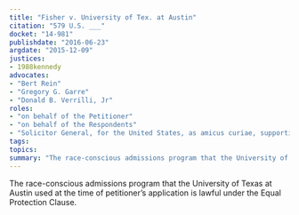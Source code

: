 ```yaml
---
title: "Fisher v. University of Tex. at Austin"
citation: "579 U.S. ___"
docket: "14-981"
publishdate: "2016-06-23"
argdate: "2015-12-09"
justices:
- 1988kennedy
advocates:
- "Bert Rein"
- "Gregory G. Garre"
- "Donald B. Verrilli, Jr"
roles:
- "on behalf of the Petitioner"
- "on behalf of the Respondents"
- "Solicitor General, for the United States, as amicus curiae, supporting the Respondents"
tags:
topics:
summary: "The race-conscious admissions program that the University of Texas at Austin used at the time of petitioner’s application is lawful under the Equal Protection Clause."
---
```

The race-conscious admissions program that the University of Texas at Austin used at the time of petitioner’s application is lawful under the Equal Protection Clause.

